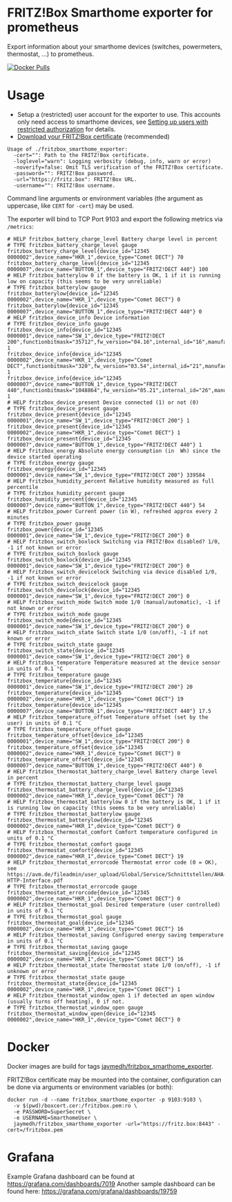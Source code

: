 # FRITZ!Box Smarthome exporter for prometheus
Export information about your smarthome devices (switches, powermeters, thermostat, ...) to prometheus.

[![Docker Pulls](https://img.shields.io/docker/pulls/jaymedh/fritzbox_smarthome_exporter)](https://hub.docker.com/r/jaymedh/fritzbox_smarthome_exporter)

# Usage

* Setup a (restricted) user account for the exporter to use. This accounts only need access to smarthome devices, see [Setting up users with restricted authorization](https://en.avm.de/service/fritzbox/fritzbox-5490/knowledge-base/publication/show/1522_Accessing-FRITZ-Box-from-the-home-network-with-user-accounts/) for details.
* [Download your FRITZ!Box certificate](https://en.avm.de/service/fritzbox/fritzbox-7390/knowledge-base/publication/show/1523_Downloading-your-FRITZ-Box-certificate-and-importing-it-to-your-computer/) (recommended)

```
Usage of ./fritzbox_smarthome_exporter:
  -cert="": Path to the FRITZ!Box certificate.
  -loglevel="warn": Logging verbosity (debug, info, warn or error)
  -noverify=false: Omit TLS verification of the FRITZ!Box certificate.
  -password="": FRITZ!Box password.
  -url="https://fritz.box": FRITZ!Box URL.
  -username="": FRITZ!Box username.
```
Command line arguments or environment variables (the argument as uppercase, like `CERT` for `-cert`) may be used.


The exporter will bind to TCP Port 9103 and export the following metrics via `/metrics`:

```
# HELP fritzbox_battery_charge_level Battery charge level in percent
# TYPE fritzbox_battery_charge_level gauge
fritzbox_battery_charge_level{device_id="12345 0000002",device_name="HKR_1",device_type="Comet DECT"} 70
fritzbox_battery_charge_level{device_id="12345 0000007",device_name="BUTTON_1",device_type="FRITZ!DECT 440"} 100
# HELP fritzbox_batterylow 0 if the battery is OK, 1 if it is running low on capacity (this seems to be very unreliable)
# TYPE fritzbox_batterylow gauge
fritzbox_batterylow{device_id="12345 0000002",device_name="HKR_1",device_type="Comet DECT"} 0
fritzbox_batterylow{device_id="12345 0000007",device_name="BUTTON_1",device_type="FRITZ!DECT 440"} 0
# HELP fritzbox_device_info Device information
# TYPE fritzbox_device_info gauge
fritzbox_device_info{device_id="12345 0000001",device_name="SW_1",device_type="FRITZ!DECT 200",functionbitmask="35712",fw_version="04.16",internal_id="16",manufacturer="AVM"} 1
fritzbox_device_info{device_id="12345 0000002",device_name="HKR_1",device_type="Comet DECT",functionbitmask="320",fw_version="03.54",internal_id="21",manufacturer="AVM"} 1
fritzbox_device_info{device_id="12345 0000007",device_name="BUTTON_1",device_type="FRITZ!DECT 440",functionbitmask="1048864",fw_version="05.21",internal_id="26",manufacturer="AVM"} 1
# HELP fritzbox_device_present Device connected (1) or not (0)
# TYPE fritzbox_device_present gauge
fritzbox_device_present{device_id="12345 0000001",device_name="SW_1",device_type="FRITZ!DECT 200"} 1
fritzbox_device_present{device_id="12345 0000002",device_name="HKR_1",device_type="Comet DECT"} 1
fritzbox_device_present{device_id="12345 0000007",device_name="BUTTON_1",device_type="FRITZ!DECT 440"} 1
# HELP fritzbox_energy Absolute energy consumption (in  Wh) since the device started operating
# TYPE fritzbox_energy gauge
fritzbox_energy{device_id="12345 0000001",device_name="SW_1",device_type="FRITZ!DECT 200"} 339584
# HELP fritzbox_humidity_percent Relative humidity measured as full percentile
# TYPE fritzbox_humidity_percent gauge
fritzbox_humidity_percent{device_id="12345 0000007",device_name="BUTTON_1",device_type="FRITZ!DECT 440"} 54
# HELP fritzbox_power Current power (in W), refreshed approx every 2 minutes
# TYPE fritzbox_power gauge
fritzbox_power{device_id="12345 0000001",device_name="SW_1",device_type="FRITZ!DECT 200"} 0
# HELP fritzbox_switch_boxlock Switching via FRITZ!Box disabled? 1/0, -1 if not known or error
# TYPE fritzbox_switch_boxlock gauge
fritzbox_switch_boxlock{device_id="12345 0000001",device_name="SW_1",device_type="FRITZ!DECT 200"} 0
# HELP fritzbox_switch_devicelock Switching via device disabled 1/0, -1 if not known or error
# TYPE fritzbox_switch_devicelock gauge
fritzbox_switch_devicelock{device_id="12345 0000001",device_name="SW_1",device_type="FRITZ!DECT 200"} 0
# HELP fritzbox_switch_mode Switch mode 1/0 (manual/automatic), -1 if not known or error
# TYPE fritzbox_switch_mode gauge
fritzbox_switch_mode{device_id="12345 0000001",device_name="SW_1",device_type="FRITZ!DECT 200"} 0
# HELP fritzbox_switch_state Switch state 1/0 (on/off), -1 if not known or error
# TYPE fritzbox_switch_state gauge
fritzbox_switch_state{device_id="12345 0000001",device_name="SW_1",device_type="FRITZ!DECT 200"} 0
# HELP fritzbox_temperature Temperature measured at the device sensor in units of 0.1 °C
# TYPE fritzbox_temperature gauge
fritzbox_temperature{device_id="12345 0000001",device_name="SW_1",device_type="FRITZ!DECT 200"} 20
fritzbox_temperature{device_id="12345 0000002",device_name="HKR_1",device_type="Comet DECT"} 19
fritzbox_temperature{device_id="12345 0000007",device_name="BUTTON_1",device_type="FRITZ!DECT 440"} 17.5
# HELP fritzbox_temperature_offset Temperature offset (set by the user) in units of 0.1 °C
# TYPE fritzbox_temperature_offset gauge
fritzbox_temperature_offset{device_id="12345 0000001",device_name="SW_1",device_type="FRITZ!DECT 200"} 0
fritzbox_temperature_offset{device_id="12345 0000002",device_name="HKR_1",device_type="Comet DECT"} 0
fritzbox_temperature_offset{device_id="12345 0000007",device_name="BUTTON_1",device_type="FRITZ!DECT 440"} 0
# HELP fritzbox_thermostat_battery_charge_level Battery charge level in percent
# TYPE fritzbox_thermostat_battery_charge_level gauge
fritzbox_thermostat_battery_charge_level{device_id="12345 0000002",device_name="HKR_1",device_type="Comet DECT"} 70
# HELP fritzbox_thermostat_batterylow 0 if the battery is OK, 1 if it is running low on capacity (this seems to be very unreliable)
# TYPE fritzbox_thermostat_batterylow gauge
fritzbox_thermostat_batterylow{device_id="12345 0000002",device_name="HKR_1",device_type="Comet DECT"} 0
# HELP fritzbox_thermostat_comfort Comfort temperature configured in units of 0.1 °C
# TYPE fritzbox_thermostat_comfort gauge
fritzbox_thermostat_comfort{device_id="12345 0000002",device_name="HKR_1",device_type="Comet DECT"} 19
# HELP fritzbox_thermostat_errorcode Thermostat error code (0 = OK), see https://avm.de/fileadmin/user_upload/Global/Service/Schnittstellen/AHA-HTTP-Interface.pdf
# TYPE fritzbox_thermostat_errorcode gauge
fritzbox_thermostat_errorcode{device_id="12345 0000002",device_name="HKR_1",device_type="Comet DECT"} 0
# HELP fritzbox_thermostat_goal Desired temperature (user controlled) in units of 0.1 °C
# TYPE fritzbox_thermostat_goal gauge
fritzbox_thermostat_goal{device_id="12345 0000002",device_name="HKR_1",device_type="Comet DECT"} 16
# HELP fritzbox_thermostat_saving Configured energy saving temperature in units of 0.1 °C
# TYPE fritzbox_thermostat_saving gauge
fritzbox_thermostat_saving{device_id="12345 0000002",device_name="HKR_1",device_type="Comet DECT"} 16
# HELP fritzbox_thermostat_state Thermostat state 1/0 (on/off), -1 if unknown or error
# TYPE fritzbox_thermostat_state gauge
fritzbox_thermostat_state{device_id="12345 0000002",device_name="HKR_1",device_type="Comet DECT"} 1
# HELP fritzbox_thermostat_window_open 1 if detected an open window (usually turns off heating), 0 if not.
# TYPE fritzbox_thermostat_window_open gauge
fritzbox_thermostat_window_open{device_id="12345 0000002",device_name="HKR_1",device_type="Comet DECT"} 0
```


# Docker
Docker images are build for tags [jaymedh/fritzbox_smarthome_exporter](https://hub.docker.com/r/jaymedh/fritzbox_smarthome_exporter/).

FRITZ!Box certificate may be mounted into the container, configuration can be done via arguments or environment variables (or both):
```
docker run -d --name fritzbox_smarthome_exporter -p 9103:9103 \
  -v $(pwd)/boxcert.cer:/fritzbox.pem:ro \
  -e PASSWORD=SuperSecret \
  -e USERNAME=SmarthomeUser \
  jaymedh/fritzbox_smarthome_exporter -url="https://fritz.box:8443" -cert=/fritzbox.pem
```


# Grafana

Example Grafana dashboard can be found at https://grafana.com/dashboards/7019
Another sample dashboard can be found here: https://grafana.com/grafana/dashboards/19759
